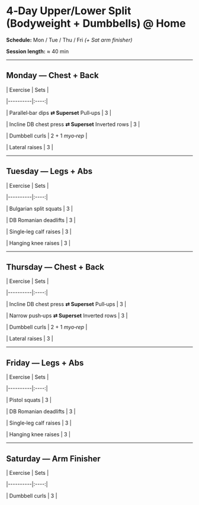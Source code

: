 
# 4‑Day Upper/Lower Split (Bodyweight + Dumbbells) @ Home

**Schedule:** Mon / Tue / Thu / Fri *(+ Sat arm finisher)*

**Session length:** ≈ 40 min

---

## Monday — Chest + Back

| Exercise | Sets |

|----------|:----:|

| Parallel‑bar dips **⇄ Superset** Pull‑ups | 3 |

| Incline DB chest press **⇄ Superset** Inverted rows | 3 |

| Dumbbell curls | 2 + 1 *myo‑rep* |

| Lateral raises | 3 |

---

## Tuesday — Legs + Abs

| Exercise | Sets |

|----------|:----:|

| Bulgarian split squats | 3 |

| DB Romanian deadlifts | 3 |

| Single‑leg calf raises | 3 |

| Hanging knee raises | 3 |

---

## Thursday — Chest + Back

| Exercise | Sets |

|----------|:----:|

| Incline DB chest press **⇄ Superset** Pull‑ups | 3 |

| Narrow push‑ups **⇄ Superset** Inverted rows | 3 |

| Dumbbell curls | 2 + 1 *myo‑rep* |

| Lateral raises | 3 |

---

## Friday — Legs + Abs

| Exercise | Sets |

|----------|:----:|

| Pistol squats | 3 |

| DB Romanian deadlifts | 3 |

| Single‑leg calf raises | 3 |

| Hanging knee raises | 3 |

---

## Saturday — Arm Finisher

| Exercise | Sets |

|----------|:----:|

| Dumbbell curls | 3 |
